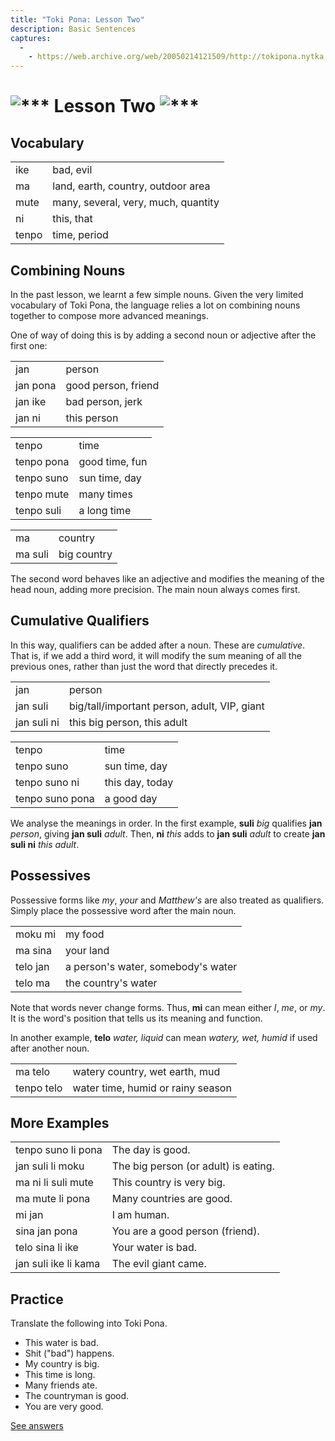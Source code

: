 ```yaml
---
title: "Toki Pona: Lesson Two"
description: Basic Sentences
captures:
  -
    - https://web.archive.org/web/20050214121509/http://tokipona.nytka.org:80/about/lesson/tp2.html
---
```


# <img alt="***" /> Lesson Two <img alt="***" />

## Vocabulary
|       |                                     |
| ----- | ----------------------------------- |
| ike   | bad, evil                           |
| ma    | land, earth, country, outdoor area  |
| mute  | many, several, very, much, quantity |
| ni    | this, that                          |
| tenpo | time, period                        |

## Combining Nouns

In the past lesson, we learnt a few simple nouns. Given the very limited vocabulary of Toki Pona, the language relies a lot on combining nouns together to compose more advanced meanings.

One of way of doing this is by adding a second noun or adjective after the first one:

|          |                     |
| -------- | ------------------- |
| jan      | person              |
| jan pona | good person, friend |
| jan ike  | bad person, jerk    |
| jan ni   | this person         |

|            |                |
| ---------- | -------------- |
| tenpo      | time           |
| tenpo pona | good time, fun |
| tenpo suno | sun time, day  |
| tenpo mute | many times     |
| tenpo suli | a long time    |

|         |             |
| ------- | ----------- |
| ma      | country     |
| ma suli | big country |

The second word behaves like an adjective and modifies the meaning of the head noun, adding more precision. The main noun always comes first.

## Cumulative Qualifiers

In this way, qualifiers can be added after a noun. These are _cumulative_. That is, if we add a third word, it will modify the sum meaning of all the previous ones, rather than just the word that directly precedes it.


|             |                                              |
| ----------- | -------------------------------------------- |
| jan         | person                                       |
| jan suli    | big/tall/important person, adult, VIP, giant |
| jan suli ni | this big person, this adult                  |

|                 |                 |
| --------------- | --------------- |
| tenpo           | time            |
| tenpo suno      | sun time, day   |
| tenpo suno ni   | this day, today |
| tenpo suno pona | a good day      |

We analyse the meanings in order. In the first example, **suli** _big_ qualifies **jan** _person_, giving **jan suli** _adult_. Then, **ni** _this_ adds to **jan suli** _adult_ to create **jan suli ni** _this adult_.

## Possessives

Possessive forms like _my_, _your_ and _Matthew's_ are also treated as qualifiers. Simply place the possessive word after the main noun.

|          |                                    |
| -------- | ---------------------------------- |
| moku mi  | my food                            |
| ma sina  | your land                          |
| telo jan | a person's water, somebody's water |
| telo ma  | the country's water                |

Note that words never change forms. Thus, **mi** can mean either _I_, _me_, or _my_. It is the word's position that tells us its meaning and function.

In another example, **telo** _water, liquid_ can mean _watery, wet, humid_ if used after another noun.

|            |                                   |
| ---------- | --------------------------------- |
| ma telo    | watery country, wet earth, mud    |
| tenpo telo | water time, humid or rainy season |

 

## More Examples

|                      |                                      |
| -------------------- | ------------------------------------ |
| tenpo suno li pona   | The day is good.                     |
| jan suli li moku     | The big person (or adult) is eating. |
| ma ni li suli mute   | This country is very big.            |
| ma mute li pona      | Many countries are good.             |
| mi jan               | I am human.                          |
| sina jan pona        | You are a good person (friend).      |
| telo sina li ike     | Your water is bad.                   |
| jan suli ike li kama | The evil giant came.                 |

 

## Practice

Translate the following into Toki Pona.

- This water is bad. 
- Shit ("bad") happens. 
- My country is big. 
- This time is long. 
- Many friends ate.
- The countryman is good. 
- You are very good. 

[See answers](ans2)